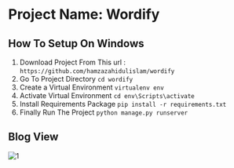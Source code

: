 # Project Name: Wordify 

## How To Setup On Windows
1. Download Project  From This url :  `https://github.com/hamzazahidulislam/wordify `
2. Go To Project Directory `cd wordify`
3. Create a Virtual Environment `virtualenv env`
4. Activate Virtual Environment `cd env\Scripts\activate`
5. Install Requirements Package `pip install -r requirements.txt`
7. Finally Run The Project `python manage.py runserver`

## Blog View
![1](https://user-images.githubusercontent.com/56122568/84584765-f61c9700-ae10-11ea-9c59-090cdb5d0d1a.png)

